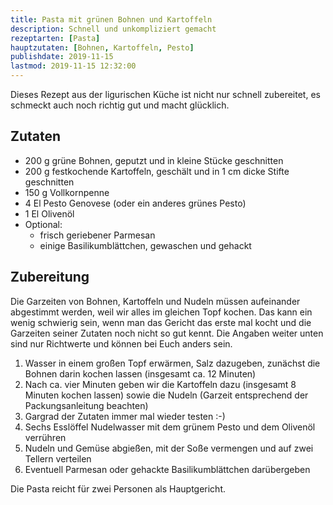 ```yaml
---
title: Pasta mit grünen Bohnen und Kartoffeln
description: Schnell und unkompliziert gemacht
rezeptarten: [Pasta]
hauptzutaten: [Bohnen, Kartoffeln, Pesto]
publishdate: 2019-11-15
lastmod: 2019-11-15 12:32:00
---
```


Dieses Rezept aus der ligurischen Küche ist nicht nur schnell zubereitet, es schmeckt auch noch richtig gut und macht glücklich.


## Zutaten

- 200 g grüne Bohnen, geputzt und in kleine Stücke geschnitten
- 200 g festkochende Kartoffeln, geschält und in 1 cm dicke Stifte geschnitten
- 150 g Vollkornpenne
- 4 El Pesto Genovese (oder ein anderes grünes Pesto)
- 1 El Olivenöl
- Optional:
  - frisch geriebener Parmesan
  - einige Basilikumblättchen, gewaschen und gehackt


## Zubereitung

Die Garzeiten von Bohnen, Kartoffeln und Nudeln müssen aufeinander abgestimmt werden, weil wir alles im gleichen Topf kochen. Das kann ein wenig schwierig sein, wenn man das Gericht das erste mal kocht und die Garzeiten seiner Zutaten noch nicht so gut kennt. Die Angaben weiter unten sind nur Richtwerte und können bei Euch anders sein.

1. Wasser in einem großen Topf erwärmen, Salz dazugeben, zunächst die Bohnen darin kochen lassen (insgesamt ca. 12 Minuten)
2. Nach ca. vier Minuten geben wir die Kartoffeln dazu (insgesamt 8 Minuten kochen lassen) sowie die Nudeln (Garzeit entsprechend der Packungsanleitung beachten)
3. Gargrad der Zutaten immer mal wieder testen :-)
4. Sechs Esslöffel Nudelwasser mit dem grünem Pesto und dem Olivenöl verrühren
5. Nudeln und Gemüse abgießen, mit der Soße vermengen und auf zwei Tellern verteilen
6. Eventuell Parmesan oder gehackte Basilikumblättchen darübergeben


Die Pasta reicht für zwei Personen als Hauptgericht.
